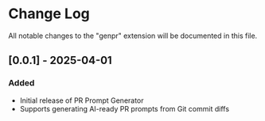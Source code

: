 # Change Log

All notable changes to the "genpr" extension will be documented in this file.

## [0.0.1] - 2025-04-01

### Added

- Initial release of PR Prompt Generator
- Supports generating AI-ready PR prompts from Git commit diffs
